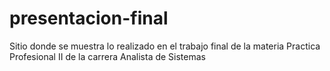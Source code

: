 # presentacion-final
Sitio donde se muestra lo realizado en el trabajo final de la materia Practica Profesional II de la carrera Analista de Sistemas

